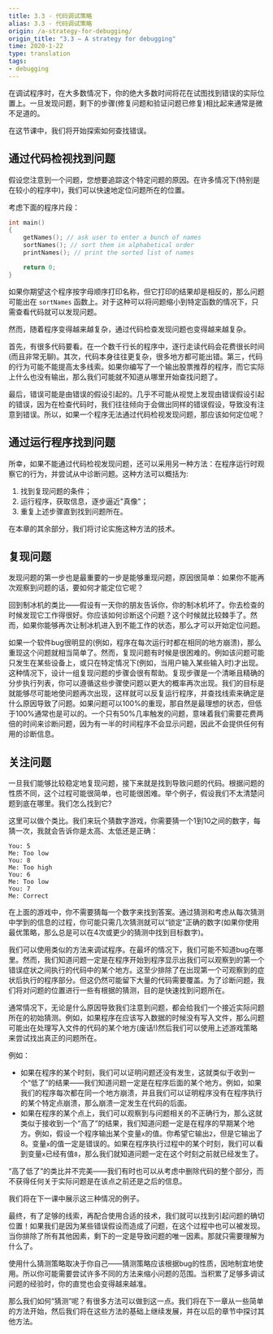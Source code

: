 ```yaml
---
title: 3.3 - 代码调试策略
alias: 3.3 - 代码调试策略
origin: /a-strategy-for-debugging/
origin_title: "3.3 — A strategy for debugging"
time: 2020-1-22
type: translation
tags:
- debugging
---
```



在调试程序时，在大多数情况下，你的绝大多数时间将花在试图找到错误的实际位置上。一旦发现问题，剩下的步骤(修复问题和验证问题已修复)相比起来通常是微不足道的。

在这节课中，我们将开始探索如何查找错误。

## 通过代码检视找到问题

假设您注意到一个问题，您想要追踪这个特定问题的原因。在许多情况下(特别是在较小的程序中)，我们可以快速地定位问题所在的位置。

考虑下面的程序片段：

```cpp
int main()
{
    getNames(); // ask user to enter a bunch of names
    sortNames(); // sort them in alphabetical order
    printNames(); // print the sorted list of names

    return 0;
}
```

如果你期望这个程序按字母顺序打印名称，但它打印的结果却是相反的，那么问题可能出在 `sortNames` 函数上。对于这种可以将问题缩小到特定函数的情况下，只需查看代码就可以发现问题。

然而，随着程序变得越来越复杂，通过代码检查发现问题也变得越来越复杂。

首先，有很多代码要看。在一个数千行长的程序中，逐行走读代码会花费很长时间(而且非常无聊)。其次，代码本身往往更复杂，很多地方都可能出错。第三，代码的行为可能不能提高太多线索。如果你编写了一个输出股票推荐的程序，而它实际上什么也没有输出，那么我们可能就不知道从哪里开始查找问题了。

最后，错误可能是由错误的假设引起的。几乎不可能从视觉上发现由错误假设引起的错误，因为在检查代码时，我们往往倾向于会做出同样的错误假设，导致没有注意到错误。所以，如果一个程序无法通过代码检视发现问题，那应该如何定位呢？

## 通过运行程序找到问题

所幸，如果不能通过代码检视发现问题，还可以采用另一种方法：在程序运行时观察它的行为，并尝试从中诊断问题。这种方法可以概括为:

1.  找到复现问题的条件；
2.  运行程序，获取信息，逐步逼近"真像"；
3.  重复上述步骤直到找到问题所在。

在本章的其余部分，我们将讨论实施这种方法的技术。

## 复现问题

发现问题的第一步也是最重要的一步是能够重现问题，原因很简单：如果你不能再次观察到问题的话，要如何才能定位它呢？

回到制冰机的类比——假设有一天你的朋友告诉你，你的制冰机坏了。你去检查的时候发现它工作得很好。你应该如何诊断这个问题？这个时候就比较棘手了。然而，如果你能够再次让制冰机进入到不能工作的状态，那么才可以开始定位问题。

如果一个软件bug很明显的(例如，程序在每次运行时都在相同的地方崩溃)，那么重现这个问题就相当简单了。然而，复现问题有时候是很困难的。例如该问题可能只发生在某些设备上，或只在特定情况下(例如，当用户输入某些输入时)才出现。这种情况下，设计一组复现问题的步骤会很有帮助。复现步骤是一个清晰且精确的分步执行列表，你可以遵循这些步骤使问题以更大的概率再次出现。我们的目标是就能够尽可能地使问题再次出现，这样就可以反复运行程序，并查找线索来确定是什么原因导致了问题。如果问题可以100%的重现，那自然是最理想的状态，但低于100%通常也是可以的。一个只有50%几率触发的问题，意味着我们需要花费两倍的时间来诊断问题，因为有一半的时间程序不会显示问题，因此不会提供任何有用的诊断信息。

## 关注问题

一旦我们能够比较稳定地复现问题，接下来就是找到导致问题的代码。根据问题的性质不同，这个过程可能很简单，也可能很困难。举个例子，假设我们不太清楚问题到底在哪里。我们怎么找到它?

这里可以做个类比。我们来玩个猜数字游戏，你需要猜一个1到10之间的数字，每猜一次，我就会告诉你是太高、太低还是正确：


```
You: 5
Me: Too low
You: 8
Me: Too high
You: 6
Me: Too low
You: 7
Me: Correct
```

在上面的游戏中，你不需要猜每一个数字来找到答案。通过猜测和考虑从每次猜测中学到的信息的过程，你可能只需几次猜测就可以“锁定”正确的数字(如果你使用最优策略，那么总是可以在4次或更少的猜测中找到目标数字)。

我们可以使用类似的方法来调试程序。在最坏的情况下，我们可能不知道bug在哪里。然而，我们知道问题一定是在程序开始到程序显示出我们可以观察到的第一个错误症状之间执行的代码中的某个地方。这至少排除了在出现第一个可观察到的症状后执行的程序部分。但这仍然可能留下大量的代码需要覆盖。为了诊断问题，我们将对问题的位置进行一些有根据的猜测，目的是快速找到问题所在。

通常情况下，无论是什么原因导致我们注意到问题，都会给我们一个接近实际问题所在的初始猜测。例如，如果程序在应该写入数据的时候没有写入文件，那么问题可能出在处理写入文件的代码的某个地方(废话!)然后我们可以使用上述游戏策略来尝试找出真正的问题所在。

例如：

-   如果在程序的某个时刻，我们可以证明问题还没有发生，这就类似于收到一个“低了”的结果——我们知道问题一定是在程序后面的某个地方。例如，如果我们的程序每次都在同一个地方崩溃，并且我们可以证明程序没有在程序执行的某个特定点崩溃，那么崩溃一定发生在代码的后面。
- 如果在程序的某个点上，我们可以观察到与问题相关的不正确行为，那么这就类似于接收到一个“高了”的结果，我们知道问题一定是在程序的早期某个地方。例如，假设一个程序输出某个变量`x`的值。你希望它输出`2`，但是它输出了8。变量`x`的值一定是错误的。如果在程序执行过程中的某个时刻，我们可以看到变量`x`已经有值`8`，那么我们就知道问题一定在这个时刻之前就已经发生了。

“高了低了”的类比并不完美——我们有时也可以从考虑中删除代码的整个部分，而不获得任何关于实际问题是在该点之前还是之后的信息。

我们将在下一课中展示这三种情况的例子。

最终，有了足够的线索，再配合使用合适的技术，我们就可以找到引起问题的确切位置！如果我们是因为某些错误假设而造成了问题，在这个过程中也可以被发现。当你排除了所有其他因素，剩下的一定是导致问题的唯一因素。那就只需要理解为什么了。

使用什么猜测策略取决于你自己——猜测策略应该根据bug的性质，因地制宜地使用。所以你可能需要尝试许多不同的方法来缩小问题的范围。当积累了足够多调试问题的经验时，你的直觉也会变得越来越准。

那么我们如何“猜测”呢？有很多方法可以做到这一点。我们将在下一章从一些简单的方法开始，然后我们将在这些方法的基础上继续发展，并在以后的章节中探讨其他方法。
